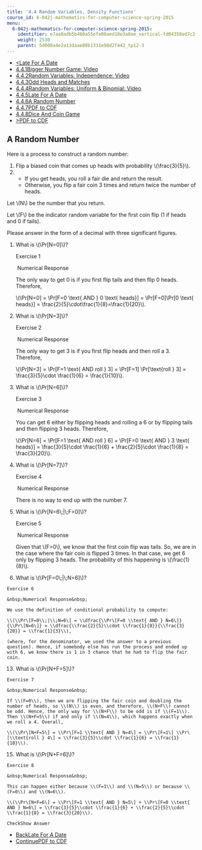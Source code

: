 ```yaml
---
title: '4.4 Random Variables, Density Functions'
course_id: 6-042j-mathematics-for-computer-science-spring-2015
menu:
  6-042j-mathematics-for-computer-science-spring-2015:
    identifier: e7aa0adb5b480a55efe00aed18e3a0ae_vertical-fd04358ad7c2
    weight: 2530
    parent: 5d000a4e2a13daae80b1331e90d2f442_tp12-3
---
```

*   [<Late For A Date](/courses/electrical-engineering-and-computer-science/6-042j-mathematics-for-computer-science-spring-2015/probability/tp12-3/vertical-5a2c58463701)
*   [4.4.1Bigger Number Game: Video](/courses/electrical-engineering-and-computer-science/6-042j-mathematics-for-computer-science-spring-2015/probability/tp12-3)
*   [4.4.2Random Variables: Independence: Video](/courses/electrical-engineering-and-computer-science/6-042j-mathematics-for-computer-science-spring-2015/probability/tp12-3/vertical-af2ad400f984)
*   [4.4.3Odd Heads and Matches](/courses/electrical-engineering-and-computer-science/6-042j-mathematics-for-computer-science-spring-2015/probability/tp12-3/vertical-12926a05d1ba)
*   [4.4.4Random Variables: Uniform & Binomial: Video](/courses/electrical-engineering-and-computer-science/6-042j-mathematics-for-computer-science-spring-2015/probability/tp12-3/vertical-c596d4103fc3)
*   [4.4.5Late For A Date](/courses/electrical-engineering-and-computer-science/6-042j-mathematics-for-computer-science-spring-2015/probability/tp12-3/vertical-5a2c58463701)
*   [4.4.6A Random Number](/courses/electrical-engineering-and-computer-science/6-042j-mathematics-for-computer-science-spring-2015/probability/tp12-3/vertical-fd04358ad7c2)
*   [4.4.7PDF to CDF](/courses/electrical-engineering-and-computer-science/6-042j-mathematics-for-computer-science-spring-2015/probability/tp12-3/vertical-0527081b6af3)
*   [4.4.8Dice And Coin Game](/courses/electrical-engineering-and-computer-science/6-042j-mathematics-for-computer-science-spring-2015/probability/tp12-3/vertical-f27f5990f502)
*   [\>PDF to CDF](/courses/electrical-engineering-and-computer-science/6-042j-mathematics-for-computer-science-spring-2015/probability/tp12-3/vertical-0527081b6af3)

A Random Number
---------------

  

Here is a process to construct a random number:

1.  Flip a biased coin that comes up heads with probability \\(\\frac{3}{5}\\).
2.  *   If you get heads, you roll a fair die and return the result.
    *   Otherwise, you flip a fair coin 3 times and return twice the number of heads.

Let \\(N\\) be the number that you return.

Let \\(F\\) be the indicator random variable for the first coin flip (1 if heads and 0 if tails).

Please answer in the form of a decimal with three significant figures.

1.  What is \\(\\Pr\[N=0\]\\)?
    
    Exercise 1
    
    &nbsp;Numerical Response&nbsp;
    
    The only way to get 0 is if you first flip tails and then flip 0 heads. Therefore,
    
    \\(\\Pr\[N=0\] = \\Pr\[F=0 \\text{ AND } 0 \\text{ heads}\] = \\Pr\[F=0\]\\Pr\[0 \\text{ heads}\] = \\frac{2}{5}\\cdot\\frac{1}{8}=\\frac{1}{20}\\).
    
  
3.  What is \\(\\Pr\[N=3\]\\)?
    
    Exercise 2
    
    &nbsp;Numerical Response&nbsp;
    
    The only way to get 3 is if you first flip heads and then roll a 3. Therefore,
    
    \\(\\Pr\[N=3\] = \\Pr\[F=1 \\text{ AND roll } 3\] = \\Pr\[F=1\] \\Pr\[\\text{roll } 3\] = \\frac{3}{5}\\cdot \\frac{1}{6} = \\frac{1}{10}\\).
    
  
5.  What is \\(\\Pr\[N=6\]\\)?
    
    Exercise 3
    
    &nbsp;Numerical Response&nbsp;
    
    You can get 6 either by flipping heads and rolling a 6 or by flipping tails and then flipping 3 heads. Therefore,
    
    \\(\\Pr\[N=6\] = \\Pr\[F=1 \\text{ AND roll } 6\] + \\Pr\[F=0 \\text{ AND } 3 \\text{ heads}\] = \\frac{3}{5}\\cdot \\frac{1}{6} + \\frac{2}{5}\\cdot \\frac{1}{8} = \\frac{3}{20}\\).
    
  
7.  What is \\(\\Pr\[N=7\]\\)?
    
    Exercise 4
    
    &nbsp;Numerical Response&nbsp;
    
    There is no way to end up with the number 7.
    
  
9.  What is \\(\\Pr\[N=6\\;|\\;F=0\]\\)?
    
    Exercise 5
    
    &nbsp;Numerical Response&nbsp;
    
    Given that \\(F=0\\), we know that the first coin flip was tails. So, we are in the case where the fair coin is flipped 3 times. In that case, we get 6 only by flipping 3 heads. The probability of this happening is \\(\\frac{1}{8}\\).
    
  
11.  What is \\(\\Pr\[F=0\\;|\\;N=6\]\\)?
    
    Exercise 6
    
    &nbsp;Numerical Response&nbsp;
    
    We use the definition of conditional probability to compute:
    
    \\(\\Pr\[F=0\\;|\\;N=6\] = \\dfrac{\\Pr\[F=0 \\text{ AND } N=6\]}{\\Pr\[N=6\]} = \\dfrac{\\frac{2}{5}\\cdot \\frac{1}{8}}{\\frac{3}{20}} = \\frac{1}{3}\\),
    
    (where, for the denominator, we used the answer to a previous question). Hence, if somebody else has run the process and ended up with 6, we know there is 1 in 3 chance that he had to flip the fair coin.
    
  
13.  What is \\(\\Pr\[N+F=5\]\\)?
    
    Exercise 7
    
    &nbsp;Numerical Response&nbsp;
    
    If \\(F=0\\), then we are flipping the fair coin and doubling the number of heads, so \\(N\\) is even, and therefore, \\(N+F\\) cannot be odd. Hence, the only way for \\(N+F\\) to be odd is if \\(F=1\\). Then \\(N+F=5\\) if and only if \\(N=4\\), which happens exactly when we roll a 4. Overall,
    
    \\(\\Pr\[N+F=5\] = \\Pr\[F=1 \\text{ AND } N=4\] = \\Pr\[F=1\] \\Pr\[\\text{roll } 4\] = \\frac{3}{5}\\cdot \\frac{1}{6} = \\frac{1}{10}\\).
    
  
15.  What is \\(\\Pr\[N+F=6\]\\)?
    
    Exercise 8
    
    &nbsp;Numerical Response&nbsp;
    
    This can happen either because \\(F=1\\) and \\(N=5\\) or because \\(F=0\\) and \\(N=6\\).
    
    \\(\\Pr\[N+F=6\] = \\Pr\[F=1 \\text{ AND } N=5\] + \\Pr\[F=0 \\text{ AND } N=6\] = \\frac{3}{5}\\cdot \\frac{1}{6} + \\frac{2}{5}\\cdot \\frac{1}{8} = \\frac{3}{20}\\).
    
    CheckShow Answer
    

*   [BackLate For A Date](/courses/electrical-engineering-and-computer-science/6-042j-mathematics-for-computer-science-spring-2015/probability/tp12-3/vertical-5a2c58463701)
*   [ContinuePDF to CDF](/courses/electrical-engineering-and-computer-science/6-042j-mathematics-for-computer-science-spring-2015/probability/tp12-3/vertical-0527081b6af3)